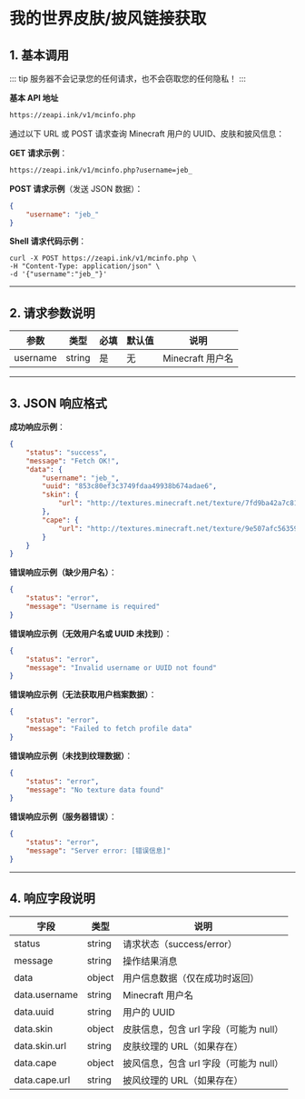 # 我的世界皮肤/披风链接获取

## 1. 基本调用

::: tip
服务器不会记录您的任何请求，也不会窃取您的任何隐私！
:::

**基本 API 地址**

```txt
https://zeapi.ink/v1/mcinfo.php
```

通过以下 URL 或 POST 请求查询 Minecraft 用户的 UUID、皮肤和披风信息：

**GET 请求示例**：

```txt
https://zeapi.ink/v1/mcinfo.php?username=jeb_
```

**POST 请求示例**（发送 JSON 数据）：
```json
{
    "username": "jeb_"
}
```

**Shell 请求代码示例**：
```shell
curl -X POST https://zeapi.ink/v1/mcinfo.php \
-H "Content-Type: application/json" \
-d '{"username":"jeb_"}'
```

---

## 2. 请求参数说明

| 参数      | 类型   | 必填 | 默认值 | 说明                              |
|-----------|--------|------|--------|----------------------------------|
| username  | string | 是   | 无     | Minecraft 用户名                 |

---

## 3. JSON 响应格式

**成功响应示例**：
```json
{
    "status": "success",
    "message": "Fetch OK!",
    "data": {
        "username": "jeb_",
        "uuid": "853c80ef3c3749fdaa49938b674adae6",
        "skin": {
            "url": "http://textures.minecraft.net/texture/7fd9ba42a7c81eeea22f1524271ae85a8e045ce0af5a6ae16c6406ae917e68b5"
        },
        "cape": {
            "url": "http://textures.minecraft.net/texture/9e507afc56359978a3eb3e32367042b853cddd0995d17d0da995662913fb00f7"
        }
    }
}
```

**错误响应示例（缺少用户名）**：
```json
{
    "status": "error",
    "message": "Username is required"
}
```

**错误响应示例（无效用户名或 UUID 未找到）**：
```json
{
    "status": "error",
    "message": "Invalid username or UUID not found"
}
```

**错误响应示例（无法获取用户档案数据）**：
```json
{
    "status": "error",
    "message": "Failed to fetch profile data"
}
```

**错误响应示例（未找到纹理数据）**：
```json
{
    "status": "error",
    "message": "No texture data found"
}
```

**错误响应示例（服务器错误）**：
```json
{
    "status": "error",
    "message": "Server error: [错误信息]"
}
```

---

## 4. 响应字段说明

| 字段          | 类型   | 说明                              |
|---------------|--------|----------------------------------|
| status        | string | 请求状态（success/error）        |
| message       | string | 操作结果消息                    |
| data          | object | 用户信息数据（仅在成功时返回）   |
| data.username | string | Minecraft 用户名                 |
| data.uuid     | string | 用户的 UUID                     |
| data.skin     | object | 皮肤信息，包含 url 字段（可能为 null） |
| data.skin.url | string | 皮肤纹理的 URL（如果存在）       |
| data.cape     | object | 披风信息，包含 url 字段（可能为 null） |
| data.cape.url | string | 披风纹理的 URL（如果存在）       |